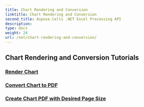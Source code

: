 ```yaml
---
title: Chart Rendering and Conversion
linktitle: Chart Rendering and Conversion
second_title: Aspose.Cells .NET Excel Processing API
description: 
type: docs
weight: 24
url: /net/chart-rendering-and-conversion/
---
```


## Chart Rendering and Conversion Tutorials
### [Render Chart](./render-chart/)
### [Convert Chart to PDF](./convert-chart-to-pdf/)
### [Create Chart PDF with Desired Page Size](./create-chart-pdf-with-desired-page-size/)